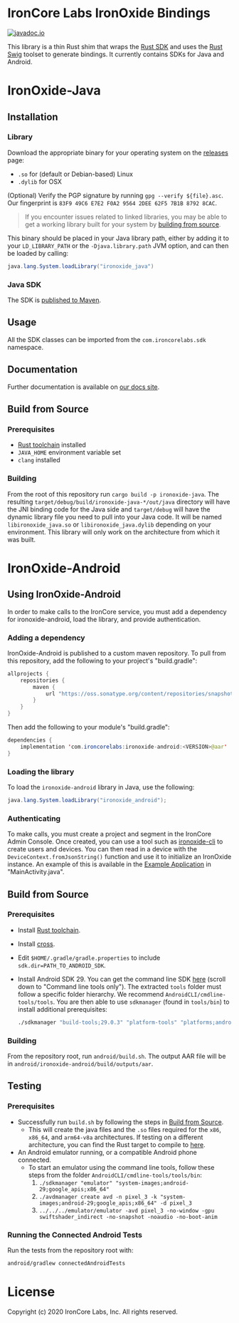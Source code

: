 # IronCore Labs IronOxide Bindings

[![javadoc.io](https://javadoc.io/badge2/com.ironcorelabs/ironoxide-java/javadoc.io.svg)](https://javadoc.io/doc/com.ironcorelabs/ironoxide-java)

This library is a thin Rust shim that wraps the [Rust SDK](https://github.com/IronCoreLabs/ironoxide) and uses the [Rust Swig](https://github.com/Dushistov/rust_swig) toolset to generate bindings. It currently contains SDKs for Java and Android.

# IronOxide-Java

## Installation

### Library

Download the appropriate binary for your operating system on the [releases](https://github.com/IronCoreLabs/ironoxide-java/releases) page:

- `.so` for (default or Debian-based) Linux
- `.dylib` for OSX

(Optional) Verify the PGP signature by running `gpg --verify ${file}.asc`. Our fingerprint is `83F9 49C6 E7E2 F0A2 9564 2DEE 62F5 7B1B 8792 8CAC`.

> If you encounter issues related to linked libraries, you may be able to get a working library built for your system by [building from source](#build-from-source).

This binary should be placed in your Java library path,
either by adding it to your `LD_LIBRARY_PATH` or the `-Djava.library.path` JVM option,
and can then be loaded by calling:

```java
java.lang.System.loadLibrary("ironoxide_java")
```

### Java SDK

The SDK is [published to Maven](https://search.maven.org/artifact/com.ironcorelabs/ironoxide-java).

## Usage

All the SDK classes can be imported from the `com.ironcorelabs.sdk` namespace.

## Documentation

Further documentation is available on [our docs site](https://docs.ironcorelabs.com/ironoxide-java-sdk/).

## Build from Source

### Prerequisites

- [Rust toolchain](https://www.rust-lang.org/tools/install) installed
- `JAVA_HOME` environment variable set
- `clang` installed

### Building

From the root of this repository run `cargo build -p ironoxide-java`. The resulting `target/debug/build/ironoxide-java-*/out/java` directory will have the JNI binding code for the Java side and `target/debug` will have the dynamic library file you need to pull into your Java code. It will be named `libironoxide_java.so` or `libironoxide_java.dylib` depending on your environment. This library will only work on the architecture from which it was built.

# IronOxide-Android

## Using IronOxide-Android

In order to make calls to the IronCore service, you must add a dependency for ironoxide-android, load the library, and provide authentication.

### Adding a dependency

IronOxide-Android is published to a custom maven repository. To pull from this repository, add the following to your project's "build.gradle":

```java
allprojects {
    repositories {
        maven {
            url "https://oss.sonatype.org/content/repositories/snapshots"
        }
    }
}
```

Then add the following to your module's "build.gradle":

```java
dependencies {
    implementation 'com.ironcorelabs:ironoxide-android:<VERSION>@aar'
}
```

### Loading the library

To load the `ironoxide-android` library in Java, use the following:

```java
java.lang.System.loadLibrary("ironoxide_android");
```

### Authenticating

To make calls, you must create a project and segment in the IronCore Admin Console. Once created, you can use a tool such as [ironoxide-cli](https://github.com/IronCoreLabs/ironoxide-cli) to create users and devices. You can then read in a device with the `DeviceContext.fromJsonString()` function and use it to initialize an IronOxide instance. An example of this is available in the [Example Application](/android/examples/Example_Application/) in "MainActivity.java".

## Build from Source

### Prerequisites

- Install [Rust toolchain](https://www.rust-lang.org/tools/install).
- Install [cross](https://github.com/rust-embedded/cross).
- Edit `$HOME/.gradle/gradle.properties` to include `sdk.dir=PATH_TO_ANDROID_SDK`.
- Install Android SDK 29. You can get the command line SDK [here](https://developer.android.com/studio) (scroll down to "Command line tools only"). The extracted `tools` folder must follow a specific folder hierarchy. We recommend `AndroidCLI/cmdline-tools/tools`. You are then able to use `sdkmanager` (found in `tools/bin`) to install additional prerequisites:

  ```bash
  ./sdkmanager "build-tools;29.0.3" "platform-tools" "platforms;android-29"
  ```

### Building

From the repository root, run `android/build.sh`. The output AAR file will be in `android/ironoxide-android/build/outputs/aar`.

## Testing

### Prerequisites

- Successfully run `build.sh` by following the steps in [Build from Source](#build-from-source-1).
  - This will create the java files and the `.so` files required for the `x86`, `x86_64`, and `arm64-v8a` architectures. If testing on a different architecture, you can find the Rust target to compile to [here](https://forge.rust-lang.org/release/platform-support.html).
- An Android emulator running, or a compatible Android phone connected.
  - To start an emulator using the command line tools, follow these steps from the folder `AndroidCLI/cmdline-tools/tools/bin`:
    1. `./sdkmanager "emulator" "system-images;android-29;google_apis;x86_64"`
    2. `./avdmanager create avd -n pixel_3 -k "system-images;android-29;google_apis;x86_64" -d pixel_3`
    3. `../../../emulator/emulator -avd pixel_3 -no-window -gpu swiftshader_indirect -no-snapshot -noaudio -no-boot-anim`

### Running the Connected Android Tests

Run the tests from the repository root with:

```bash
android/gradlew connectedAndroidTests
```

# License

Copyright (c) 2020 IronCore Labs, Inc.
All rights reserved.
